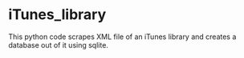 # iTunes_library
This python code scrapes XML file of an iTunes library and creates a database out of it using sqlite.
